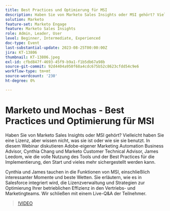 ```yaml
---
title: Best Practices und Optimierung für MSI
description: Haben Sie von Marketo Sales Insights oder MSI gehört? Vielleicht haben Sie eine Lizenz, aber wissen nicht, was sie ist oder wie sie sie benutzt. In diesem Webinar diskutieren Adobe-eigener Marketing Automation Business Advisor, Cynthia Chang und Marketo Customer Technical Advisor, James Leedom, wie die volle Nutzung des Tools und Best Practices für die Implementierung, den Start und so viel mehr gewährleistet werden kann.Cynthia und James tauchen in die Funktionen von MSI ein, einschließlich interessanter Momente und Best Wetten. Sie erläutern, wie es in Salesforce integriert wird, die Lizenzverwaltung und Strategien zur Optimierung Ihrer betrieblichen Effizienz in den Vertriebs- und Marketingteams. Wir schließen mit einem Live-Q&A der Teilnehmer.
solution: Marketo
feature-set: Marketo Engage
feature: Marketo Sales Insights
role: Admin, Leader, User
level: Beginner, Intermediate, Experienced
doc-type: Event
last-substantial-update: 2023-08-25T00:00:00Z
jira: KT-13806
thumbnail: KT-13806.jpeg
exl-id: cfbd847f-4693-45f9-b9a1-f1b5db67a98b
source-git-commit: 92d4404a950f68a4cdc675b52c8623cfdd54c9e6
workflow-type: tm+mt
source-wordcount: '230'
ht-degree: 0%

---
```


# Marketo und Mochas - Best Practices und Optimierung für MSI

Haben Sie von Marketo Sales Insights oder MSI gehört? Vielleicht haben Sie eine Lizenz, aber wissen nicht, was sie ist oder wie sie sie benutzt. In diesem Webinar diskutieren Adobe-eigener Marketing Automation Business Advisor, Cynthia Chang und Marketo Customer Technical Advisor, James Leedom, wie die volle Nutzung des Tools und der Best Practices für die Implementierung, den Start und vieles mehr sichergestellt werden kann.

Cynthia und James tauchen in die Funktionen von MSI, einschließlich interessanter Momente und beste Wetten. Sie erläutern, wie es in Salesforce integriert wird, die Lizenzverwaltung und Strategien zur Optimierung Ihrer betrieblichen Effizienz in den Vertriebs- und Marketingteams. Wir schließen mit einem Live-Q&amp;A der Teilnehmer.

>[!VIDEO](https://video.tv.adobe.com/v/3422797?learn=on)
